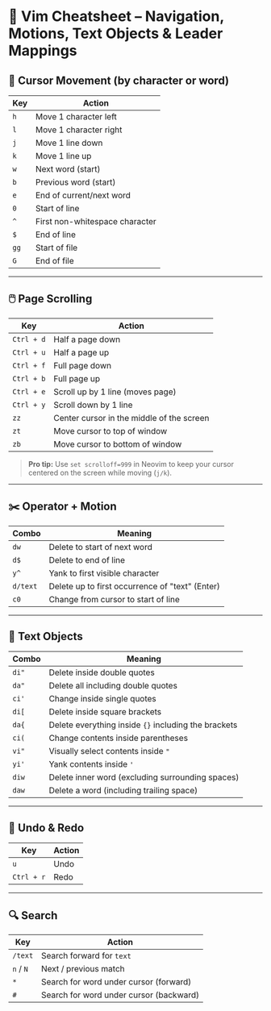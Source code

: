 # 🧠 Vim Cheatsheet – Navigation, Motions, Text Objects & Leader Mappings

## 🎯 Cursor Movement (by character or word)

| Key  | Action                         |
| ---- | ------------------------------ |
| `h`  | Move 1 character left          |
| `l`  | Move 1 character right         |
| `j`  | Move 1 line down               |
| `k`  | Move 1 line up                 |
| `w`  | Next word (start)              |
| `b`  | Previous word (start)          |
| `e`  | End of current/next word       |
| `0`  | Start of line                  |
| `^`  | First non-whitespace character |
| `$`  | End of line                    |
| `gg` | Start of file                  |
| `G`  | End of file                    |

---

## 🖱️ Page Scrolling

| Key        | Action                                    |
| ---------- | ----------------------------------------- |
| `Ctrl + d` | Half a page down                          |
| `Ctrl + u` | Half a page up                            |
| `Ctrl + f` | Full page down                            |
| `Ctrl + b` | Full page up                              |
| `Ctrl + e` | Scroll up by 1 line (moves page)          |
| `Ctrl + y` | Scroll down by 1 line                     |
| `zz`       | Center cursor in the middle of the screen |
| `zt`       | Move cursor to top of window              |
| `zb`       | Move cursor to bottom of window           |

> **Pro tip:** Use `set scrolloff=999` in Neovim to keep your cursor centered on the screen while moving (`j/k`).

---

## ✂️ Operator + Motion

| Combo    | Meaning                                         |
| -------- | ----------------------------------------------- |
| `dw`     | Delete to start of next word                    |
| `d$`     | Delete to end of line                           |
| `y^`     | Yank to first visible character                 |
| `d/text` | Delete up to first occurrence of "text" (Enter) |
| `c0`     | Change from cursor to start of line             |

---

## 🧱 Text Objects

| Combo | Meaning                                              |
| ----- | ---------------------------------------------------- |
| `di"` | Delete inside double quotes                          |
| `da"` | Delete all including double quotes                   |
| `ci'` | Change inside single quotes                          |
| `di[` | Delete inside square brackets                        |
| `da{` | Delete everything inside `{}` including the brackets |
| `ci(` | Change contents inside parentheses                   |
| `vi"` | Visually select contents inside `"`                  |
| `yi'` | Yank contents inside `'`                             |
| `diw` | Delete inner word (excluding surrounding spaces)     |
| `daw` | Delete a word (including trailing space)             |

---

## 🔄 Undo & Redo

| Key        | Action |
| ---------- | ------ |
| `u`        | Undo   |
| `Ctrl + r` | Redo   |

---

## 🔍 Search

| Key       | Action                                  |
| --------- | --------------------------------------- |
| `/text`   | Search forward for `text`               |
| `n` / `N` | Next / previous match                   |
| `*`       | Search for word under cursor (forward)  |
| `#`       | Search for word under cursor (backward) |
